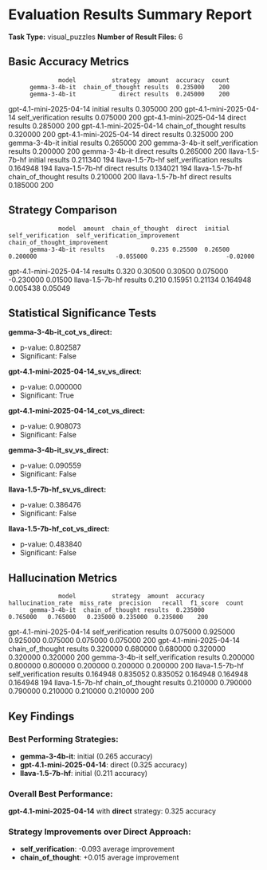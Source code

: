 # Evaluation Results Summary Report

**Task Type:** visual_puzzles
**Number of Result Files:** 6

## Basic Accuracy Metrics

                  model          strategy  amount  accuracy  count
          gemma-3-4b-it  chain_of_thought results  0.235000    200
          gemma-3-4b-it            direct results  0.245000    200
gpt-4.1-mini-2025-04-14           initial results  0.305000    200
gpt-4.1-mini-2025-04-14 self_verification results  0.075000    200
gpt-4.1-mini-2025-04-14            direct results  0.285000    200
gpt-4.1-mini-2025-04-14  chain_of_thought results  0.320000    200
gpt-4.1-mini-2025-04-14            direct results  0.325000    200
          gemma-3-4b-it           initial results  0.265000    200
          gemma-3-4b-it self_verification results  0.200000    200
          gemma-3-4b-it            direct results  0.265000    200
        llava-1.5-7b-hf           initial results  0.211340    194
        llava-1.5-7b-hf self_verification results  0.164948    194
        llava-1.5-7b-hf            direct results  0.134021    194
        llava-1.5-7b-hf  chain_of_thought results  0.210000    200
        llava-1.5-7b-hf            direct results  0.185000    200

## Strategy Comparison

                  model  amount  chain_of_thought  direct  initial  self_verification  self_verification_improvement  chain_of_thought_improvement
          gemma-3-4b-it results             0.235 0.25500  0.26500           0.200000                      -0.055000                      -0.02000
gpt-4.1-mini-2025-04-14 results             0.320 0.30500  0.30500           0.075000                      -0.230000                       0.01500
        llava-1.5-7b-hf results             0.210 0.15951  0.21134           0.164948                       0.005438                       0.05049

## Statistical Significance Tests

**gemma-3-4b-it_cot_vs_direct:**
- p-value: 0.802587
- Significant: False

**gpt-4.1-mini-2025-04-14_sv_vs_direct:**
- p-value: 0.000000
- Significant: True

**gpt-4.1-mini-2025-04-14_cot_vs_direct:**
- p-value: 0.908073
- Significant: False

**gemma-3-4b-it_sv_vs_direct:**
- p-value: 0.090559
- Significant: False

**llava-1.5-7b-hf_sv_vs_direct:**
- p-value: 0.386476
- Significant: False

**llava-1.5-7b-hf_cot_vs_direct:**
- p-value: 0.483840
- Significant: False

## Hallucination Metrics

                  model          strategy  amount  accuracy  hallucination_rate  miss_rate  precision   recall  f1_score  count
          gemma-3-4b-it  chain_of_thought results  0.235000            0.765000   0.765000   0.235000 0.235000  0.235000    200
gpt-4.1-mini-2025-04-14 self_verification results  0.075000            0.925000   0.925000   0.075000 0.075000  0.075000    200
gpt-4.1-mini-2025-04-14  chain_of_thought results  0.320000            0.680000   0.680000   0.320000 0.320000  0.320000    200
          gemma-3-4b-it self_verification results  0.200000            0.800000   0.800000   0.200000 0.200000  0.200000    200
        llava-1.5-7b-hf self_verification results  0.164948            0.835052   0.835052   0.164948 0.164948  0.164948    194
        llava-1.5-7b-hf  chain_of_thought results  0.210000            0.790000   0.790000   0.210000 0.210000  0.210000    200

## Key Findings

### Best Performing Strategies:

- **gemma-3-4b-it**: initial (0.265 accuracy)
- **gpt-4.1-mini-2025-04-14**: direct (0.325 accuracy)
- **llava-1.5-7b-hf**: initial (0.211 accuracy)

### Overall Best Performance:
**gpt-4.1-mini-2025-04-14** with **direct** strategy: 0.325 accuracy

### Strategy Improvements over Direct Approach:

- **self_verification**: -0.093 average improvement
- **chain_of_thought**: +0.015 average improvement

